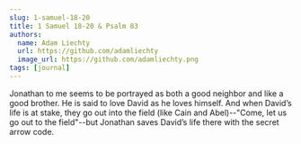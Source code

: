 ```yaml
---
slug: 1-samuel-18-20
title: 1 Samuel 18-20 & Psalm 83
authors:
  name: Adam Liechty
  url: https://github.com/adamliechty
  image_url: https://github.com/adamliechty.png
tags: [journal]
---
```


Jonathan to me seems to be portrayed as both a good neighbor and like a good brother. He is said to love David as he loves himself. And when David’s life is at stake, they go out into the field (like Cain and Abel)--"Come, let us go out to the field"--but Jonathan saves David’s life there with the secret arrow code.
